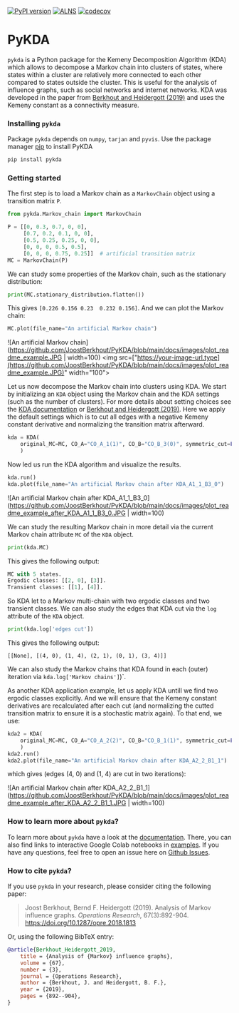 [![PyPI version](https://badge.fury.io/py/pykda.svg)](https://badge.fury.io/py/pykda)
[![ALNS](https://github.com/JoostBerkhout/PyKDA/actions/workflows/PyKDA.yml/badge.svg)](https://github.com/JoostBerkhout/PyKDA/actions/workflows/PyKDA.yml)
[![codecov](https://codecov.io/gh/JoostBerkhout/PyKDA/graph/badge.svg?token=M4WF9A5ZML)](https://codecov.io/gh/JoostBerkhout/PyKDA)

# PyKDA

`pykda` is a Python package for the Kemeny Decomposition Algorithm (KDA) which 
allows to decompose a Markov chain into clusters of states, where states within
a cluster are relatively more connected to each other compared to states outside
the cluster. This is useful for the analysis of influence graphs, such as social 
networks and internet networks. KDA was developed in the paper from [Berkhout and Heidergott (2019)](https://research.vu.nl/ws/portalfiles/portal/104470560/Analysis_of_Markov_influence_graphs.pdf)
and uses the Kemeny constant as a connectivity measure. 

### Installing `pykda`

Package `pykda` depends on `numpy`, `tarjan` and `pyvis`.
Use the package manager [pip](https://pip.pypa.io/en/stable/) to install PyKDA
```bash
pip install pykda
```

### Getting started

The first step is to load a Markov chain as a `MarkovChain` object using a 
transition matrix `P`.
```python
from pykda.Markov_chain import MarkovChain

P = [[0, 0.3, 0.7, 0, 0],
     [0.7, 0.2, 0.1, 0, 0],
     [0.5, 0.25, 0.25, 0, 0],
     [0, 0, 0, 0.5, 0.5],
     [0, 0, 0, 0.75, 0.25]]  # artificial transition matrix
MC = MarkovChain(P)
```
We can study some properties of the Markov chain, such as the stationary distribution:
```python
print(MC.stationary_distribution.flatten())
```
This gives `[0.226 0.156 0.23  0.232 0.156]`. And we can plot the Markov chain:
```python
MC.plot(file_name="An artificial Markov chain")
```

![An artificial Markov chain](https://github.com/JoostBerkhout/PyKDA/blob/main/docs/images/plot_readme_example.JPG | width=100)
<img src=["https://your-image-url.type](https://github.com/JoostBerkhout/PyKDA/blob/main/docs/images/plot_readme_example.JPG)" width="100">

Let us now decompose the Markov chain into clusters using KDA. We start by
initializing an `KDA` object using the Markov chain and the KDA settings (such
as the number of clusters). For more details about setting choices see the [KDA documentation](https://joostberkhout.github.io/PyKDA/references/KDA/)
or [Berkhout and Heidergott (2019)](https://research.vu.nl/ws/portalfiles/portal/104470560/Analysis_of_Markov_influence_graphs.pdf).
Here we apply the default settings which is to cut all edges with a negative
Kemeny constant derivative and normalizing the transition matrix afterward.
```python
kda = KDA(
    original_MC=MC, CO_A="CO_A_1(1)", CO_B="CO_B_3(0)", symmetric_cut=False
    )
```
Now led us run the KDA algorithm and visualize the results.
```python
kda.run()
kda.plot(file_name="An artificial Markov chain after KDA_A1_1_B3_0")
```

![An artificial Markov chain after KDA_A1_1_B3_0](https://github.com/JoostBerkhout/PyKDA/blob/main/docs/images/plot_readme_example_after_KDA_A1_1_B3_0.JPG | width=100)

We can study the resulting Markov chain in more detail via the current Markov chain
attribute `MC` of the `KDA` object.
```python
print(kda.MC)
```
This gives the following output:
```python
MC with 5 states.
Ergodic classes: [[2, 0], [3]].
Transient classes: [[1], [4]].
```
So KDA let to a Markov multi-chain with two ergodic classes and two transient classes.
We can also study the edges that KDA cut via the `log` attribute of the `KDA` object.
```python
print(kda.log['edges cut'])
```
This gives the following output:
```
[[None], [(4, 0), (1, 4), (2, 1), (0, 1), (3, 4)]]
```
We can also study the Markov chains that KDA found in each (outer) iteration via
 `kda.log['Markov chains']`)`.

As another KDA application example, let us apply KDA untill we find two ergodic 
classes explicitly. And we will ensure that the Kemeny constant derivatives are
recalculated after each cut (and normalizing the cutted transition matrix to 
ensure it is a stochastic matrix again). To that end, we use:
```python
kda2 = KDA(
    original_MC=MC, CO_A="CO_A_2(2)", CO_B="CO_B_1(1)", symmetric_cut=False
    )
kda2.run()
kda2.plot(file_name="An artificial Markov chain after KDA_A2_2_B1_1")
```
which gives (edges (4, 0) and (1, 4) are cut in two iterations):

![An artificial Markov chain after KDA_A2_2_B1_1](https://github.com/JoostBerkhout/PyKDA/blob/main/docs/images/plot_readme_example_after_KDA_A2_2_B1_1.JPG | width=100)

### How to learn more about `pykda`?
To learn more about `pykda` have a look at the [documentation](https://joostberkhout.github.io/PyKDA/). There, you can
also find links to interactive Google Colab notebooks in [examples](https://joostberkhout.github.io/PyKDA/examples/). If you
have any questions, feel free to open an issue here on [Github Issues](https://github.com/JoostBerkhout/PyKDA/issues).

### How to cite `pykda`?

If you use `pykda` in your research, please consider citing the following paper:

> Joost Berkhout, Bernd F. Heidergott (2019).
> Analysis of Markov influence graphs. 
> _Operations Research_, 67(3):892-904.
> https://doi.org/10.1287/opre.2018.1813

Or, using the following BibTeX entry:

```bibtex
@article{Berkhout_Heidergott_2019,
	title = {Analysis of {Markov} influence graphs},
	volume = {67},
	number = {3},
	journal = {Operations Research},
	author = {Berkhout, J. and Heidergott, B. F.},
	year = {2019},
	pages = {892--904},
}
```
